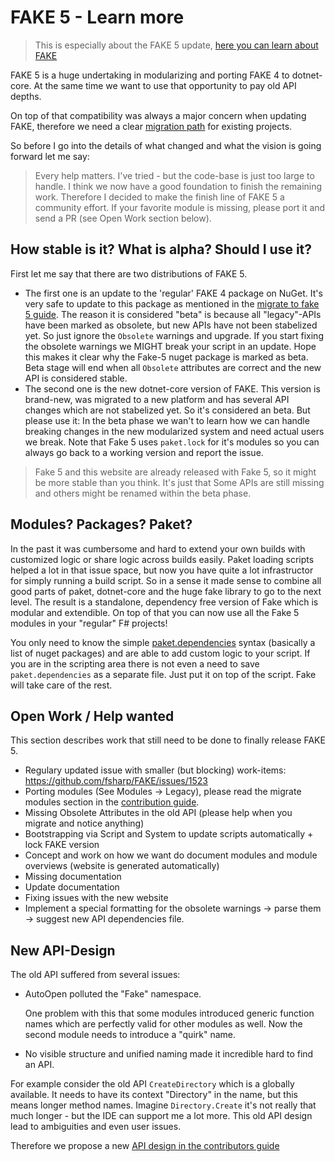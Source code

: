 # FAKE 5 - Learn more

> This is especially about the FAKE 5 update, [here you can learn about FAKE](fake-what-is-fake.html)

FAKE 5 is a huge undertaking in modularizing and porting FAKE 4 to dotnet-core.
At the same time we want to use that opportunity to pay old API depths.

On top of that compatibility was always a major concern when updating FAKE,
therefore we need a clear [migration path](fake-migrate-to-fake-5.html) for existing projects.

So before I go into the details of what changed and what the vision is going forward let me say:

> Every help matters. I've tried - but the code-base is just too large to handle.
> I think we now have a good foundation to finish the remaining work.
> Therefore I decided to make the finish line of FAKE 5 a community effort.
> If your favorite module is missing, please port it and send a PR (see Open Work section below).

## How stable is it? What is alpha? Should I use it?

First let me say that there are two distributions of FAKE 5.

* The first one is an update to the 'regular' FAKE 4 package on NuGet.
  It's very safe to update to this package as mentioned in the [migrate to fake 5 guide](fake-migrate-to-fake-5.html).
  The reason it is considered "beta" is because all "legacy"-APIs have been marked as obsolete, but new APIs have not been stabelized yet.
  So just ignore the `Obsolete` warnings and upgrade. If you start fixing the obsolete warnings we MIGHT break your script in an update.
  Hope this makes it clear why the Fake-5 nuget package is marked as beta.
  Beta stage will end when all `Obsolete` attributes are correct and the new API is considered stable.
* The second one is the new dotnet-core version of FAKE.
  This version is brand-new, was migrated to a new platform and has several API changes which are not stabelized yet.
  So it's considered an beta.
  But please use it: In the beta phase we wan't to learn how we can handle breaking changes in the new modularized system and need actual users we break. Note that Fake 5 uses `paket.lock` for it's modules so you can always go back to a working version and report the issue. 

> Fake 5 and this website are already released with Fake 5, so it might be more stable than you think. It's just that 
> Some APIs are still missing and others might be renamed within the beta phase.

## Modules? Packages? Paket?

In the past it was cumbersome and hard to extend your own builds with customized logic or share logic across builds easily.
Paket loading scripts helped a lot in that issue space, but now you have quite a lot infrastructor for simply running a build script.
So in a sense it made sense to combine all good parts of paket, dotnet-core and the huge fake library to go to the next level. The result is a standalone, dependency free version of Fake which is modular and extendible. On top of that you can now use all the Fake 5 modules in your "regular" F# projects!

You only need to know the simple [paket.dependencies](http://fsprojects.github.io/Paket/dependencies-file.html) syntax (basically a list of nuget packages) and are able to add custom logic to your script.
If you are in the scripting area there is not even a need to save `paket.dependencies` as a separate file. Just put it on top of the script. Fake will take care of the rest.

## Open Work / Help wanted

This section describes work that still need to be done to finally release FAKE 5.

* Regulary updated issue with smaller (but blocking) work-items: https://github.com/fsharp/FAKE/issues/1523
* Porting modules (See Modules -> Legacy), please read the migrate modules section in the [contribution guide](contributing.html).
* Missing Obsolete Attributes in the old API (please help when you migrate and notice anything)
* Bootstrapping via Script and System to update scripts automatically + lock FAKE version
* Concept and work on how we want do document modules and module overviews (website is generated automatically)
* Missing documentation
* Update documentation
* Fixing issues with the new website
* Implement a special formatting for the obsolete warnings -> parse them -> suggest new API dependencies file.

## New API-Design

The old API suffered from several issues:

* AutoOpen polluted the "Fake" namespace.

  One problem with this that some modules introduced generic function names which are perfectly valid for other modules as well. Now the second module needs to introduce a "quirk" name.

* No visible structure and unified naming made it incredible hard to find an API.

For example consider the old API `CreateDirectory` which is a globally available.
It needs to have its context "Directory" in the name, but this means longer method names.
Imagine `Directory.Create` it's not really that much longer - but the IDE can support me a lot more.
This old API design lead to ambiguities and even user issues.

Therefore we propose a new [API design in the contributors guide](contributing.html)
